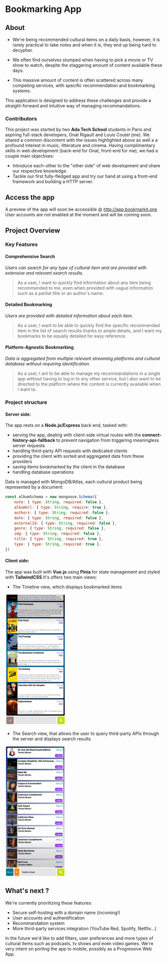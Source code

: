 # Bookmarking App
## About
- We're being recommended cultural items on a daily basis, however, it is rarely practical to take notes and when it is, they end up being hard to decypher.

- We often find ourselves stumped when having to pick a movie or TV show to watch, despite the staggering amount of content available these days.

- This massive amount of content is often scattered across many competing services, with specific recommendation and bookmarking systems.

This application is designed to address these challenges and provide a straight-forward and intuitive way of managing recommandations.

### Contributors
This project was started by two **Ada Tech School** students in Paris and aspiring full-stack developers, Onat Rigault and Louis Coutel (me). We shared a common discontent with the issues highlighted above as well a a profound interest in music, litterature and cinema. Having complimentary skills in web development (back-end for Onat, front-end for me), we had a couple main objectives:
- Introduce each-other to the "other side" of web development and share our respective knowledge.
- Tackle our first fully-fledged app and try our hand at using a front-end framework and building a HTTP server.

## Access the app
A preview of the app will soon be accessible @ http://app.bookmarkit.one
User accounts are not enabled at the moment and will be coming soon.

## Project Overview
### Key Features
#### Comprehensive Search
*Users can search for any type of cultural item and are provided with extensive and relevant search results.*
> As a user, I want to quickly find information about any item being recommended to me, even when provided with vague information such as a partial title or an author's name.
    
#### Detailed Bookmarking
*Users are provided with detailed information about each item.*
> As a user, I want to be able to quickly find the specific recommended item in the list of search results thanks to ample details, and I want my bookmarks to be equally detailed for easy reference.
        
#### Platform-Agnostic Bookmarking
*Data is aggregated from multiple relevant streaming platforms and cultural database without requiring identification.*
> As a user, I 
ant to be able to manage my recommandations in a single app without having to log in to any other service, but I also want to be directed to the platform where the content is currently available when I want to.
### Project structure
#### Server side:
The app rests on a **Node.js/Express** back end, tasked with:
- serving the app, dealing with client-side virtual routes with the **connect-history-api-fallback** to prevent navigation from triggering meaningless server requests
- handling third-party API requests with dedicated clients
- providing the client with sorted and aggregated data from these providers
- saving items bookmarked by the client in the database
- handling database operations

Data is managed with MongoDB/Atlas, each cultural product being represented by a document:

```javascript
const albumSchema = new mongoose.Schema({
    note: { type: String, required: false },
    albumUrl: { type: String, require: true },
    authors: { type: String, required: false },
    date: { type: String, required: false },
    externalId: { type: String, required: false },
    genre: { type: String, required: false },
    img: { type: String, required: false },
    title: { type: String, required: true },
    type: { type: String, required: true },
})
```

#### Client side:
The app was built with **Vue.js** using **Pinia** for state management and styled with **TailwindCSS**
It's offers two main views:
- The Timeline view, which displays bookmarked items

![Timeline view screen-shot](/assets/TimelineView.png)

- The Search view, that allows the user to query third-party APIs through the server and displays search results

![Search view screen-shot](/assets/SearchView.png)

## What's next ?
We're currently prioritizing these features:
- Secure self-hosting with a domain name (incoming!)
- User accounts and authentification
- Recommandation system
- More third-party services integration (YouTube Red, Spotify, Netflix...)

In the future we'd like to add filters, user preferences and more types of cultural items such as podcasts, tv shows and even video games. We're very intent on porting the app to mobile, possibly as a Progressive Web App.
